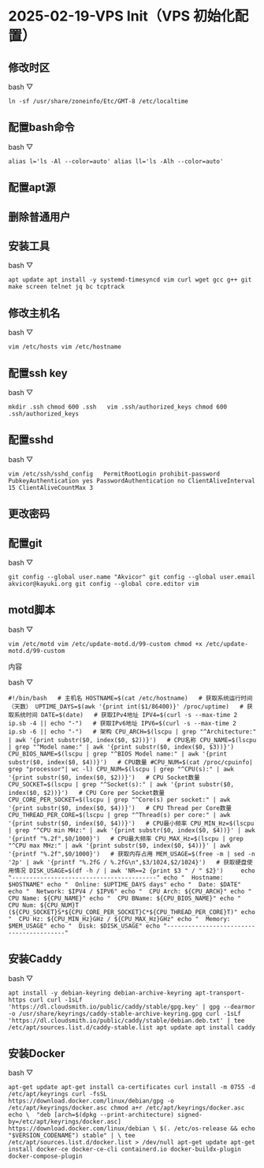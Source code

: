 # 2025-02-19-VPS Init（VPS 初始化配置）
修改时区
----

bash ▽

`ln -sf /usr/share/zoneinfo/Etc/GMT-8 /etc/localtime` 

配置bash命令
--------

bash ▽

`alias l='ls -Al --color=auto' alias ll='ls -Alh --color=auto'` 

配置apt源
------

删除普通用户
------

安装工具
----

bash ▽

`apt update apt install -y systemd-timesyncd vim curl wget gcc g++ git make screen telnet jq bc tcptrack` 

修改主机名
-----

bash ▽

`vim /etc/hosts vim /etc/hostname` 

配置ssh key
---------

bash ▽

`mkdir .ssh chmod 600 .ssh   vim .ssh/authorized_keys chmod 600 .ssh/authorized_keys` 

配置sshd
------

bash ▽

`vim /etc/ssh/sshd_config   PermitRootLogin prohibit-password PubkeyAuthentication yes PasswordAuthentication no ClientAliveInterval 15 ClientAliveCountMax 3` 

更改密码
----

配置git
-----

bash ▽

`git config --global user.name "Akvicor" git config --global user.email akvicor@kayuki.org git config --global core.editor vim` 

motd脚本
------

bash ▽

`vim /etc/motd vim /etc/update-motd.d/99-custom chmod +x /etc/update-motd.d/99-custom` 

内容

bash ▽

`#!/bin/bash   # 主机名 HOSTNAME=$(cat /etc/hostname)   # 获取系统运行时间（天数） UPTIME_DAYS=$(awk '{print int($1/86400)}' /proc/uptime)   # 获取系统时间 DATE=$(date)   # 获取IPv4地址 IPV4=$(curl -s --max-time 2 ip.sb -4 || echo "-")   # 获取IPv6地址 IPV6=$(curl -s --max-time 2 ip.sb -6 || echo "-")   # 架构 CPU_ARCH=$(lscpu | grep "^Architecture:" | awk '{print substr($0, index($0, $2))}')   # CPU名称 CPU_NAME=$(lscpu | grep "^Model name:" | awk '{print substr($0, index($0, $3))}') CPU_BIOS_NAME=$(lscpu | grep "^BIOS Model name:" | awk '{print substr($0, index($0, $4))}')   # CPU数量 #CPU_NUM=$(cat /proc/cpuinfo| grep "processor"| wc -l) CPU_NUM=$(lscpu | grep "^CPU(s):" | awk '{print substr($0, index($0, $2))}')   # CPU Socket数量 CPU_SOCKET=$(lscpu | grep "^Socket(s):" | awk '{print substr($0, index($0, $2))}')   # CPU Core per Socket数量 CPU_CORE_PER_SOCKET=$(lscpu | grep "^Core(s) per socket:" | awk '{print substr($0, index($0, $4))}')   # CPU Thread per Core数量 CPU_THREAD_PER_CORE=$(lscpu | grep "^Thread(s) per core:" | awk '{print substr($0, index($0, $4))}')   # CPU最小频率 CPU_MIN_Hz=$(lscpu | grep "^CPU min MHz:" | awk '{print substr($0, index($0, $4))}' | awk '{printf "%.2f",$0/1000}')   # CPU最大频率 CPU_MAX_Hz=$(lscpu | grep "^CPU max MHz:" | awk '{print substr($0, index($0, $4))}' | awk '{printf "%.2f",$0/1000}')   # 获取内存占用 MEM_USAGE=$(free -m | sed -n '2p' | awk '{printf "%.2fG / %.2fG\n",$3/1024,$2/1024}')   # 获取硬盘使用情况 DISK_USAGE=$(df -h / | awk 'NR==2 {print $3 " / " $2}')     echo "-----------------------------------------" echo "  Hostname: $HOSTNAME" echo "  Online: $UPTIME_DAYS days" echo "  Date: $DATE" echo "  Network: $IPV4 / $IPV6" echo "  CPU Arch: ${CPU_ARCH}" echo "  CPU Name: ${CPU_NAME}" echo "  CPU BName: ${CPU_BIOS_NAME}" echo "  CPU Num: ${CPU_NUM}T (${CPU_SOCKET}S*${CPU_CORE_PER_SOCKET}C*${CPU_THREAD_PER_CORE}T)" echo "  CPU Hz: ${CPU_MIN_Hz}GHz / ${CPU_MAX_Hz}GHz" echo "  Memory: $MEM_USAGE" echo "  Disk: $DISK_USAGE" echo "-----------------------------------------"` 

安装Caddy
-------

bash ▽

`apt install -y debian-keyring debian-archive-keyring apt-transport-https curl curl -1sLf 'https://dl.cloudsmith.io/public/caddy/stable/gpg.key' | gpg --dearmor -o /usr/share/keyrings/caddy-stable-archive-keyring.gpg curl -1sLf 'https://dl.cloudsmith.io/public/caddy/stable/debian.deb.txt' | tee /etc/apt/sources.list.d/caddy-stable.list apt update apt install caddy` 

安装Docker
--------

bash ▽

`apt-get update apt-get install ca-certificates curl install -m 0755 -d /etc/apt/keyrings curl -fsSL https://download.docker.com/linux/debian/gpg -o /etc/apt/keyrings/docker.asc chmod a+r /etc/apt/keyrings/docker.asc echo \  "deb [arch=$(dpkg --print-architecture) signed-by=/etc/apt/keyrings/docker.asc] https://download.docker.com/linux/debian \ $(. /etc/os-release && echo "$VERSION_CODENAME") stable" | \ tee /etc/apt/sources.list.d/docker.list > /dev/null apt-get update apt-get install docker-ce docker-ce-cli containerd.io docker-buildx-plugin docker-compose-plugin`
